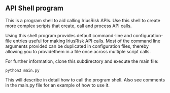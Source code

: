 ## API Shell program

This is a program shell to aid calling IriusRisk APIs. Use this shell to 
create more complex scripts that create, call and process API calls.

Using this shell program provides default command-line and configuration-file
entries useful for making IriusRisk API calls. Most of the command line 
arguments provided can be duplicated in configuration files, thereby allowing
you to providethem in a file once across multiple script calls.

For further information, clone this subdirectory and execute the main file:

    python3 main.py

This will describe in detail how to call the program shell. Also see comments
in the main.py file for an example of how to use it.

